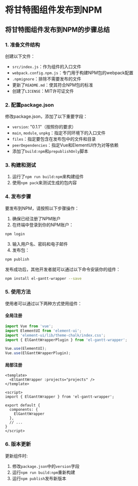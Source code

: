 # 将甘特图组件发布到NPM
## 将甘特图组件发布到NPM的步骤总结
### 1. 准备文件结构
创建以下文件：
- `src/index.js`：作为组件的入口文件
- `webpack.config.npm.js`：专门用于构建NPM包的webpack配置
- `.npmignore`：排除不需要发布的文件
- 更新了`README.md`：使其符合NPM包的标准
- 创建了`LICENSE`：MIT许可证文件

### 2. 配置package.json
修改package.json，添加了以下重要字段：
- `version`: "0.1.1"（按照你的要求）
- `main`, `module`, `unpkg`：指定不同环境下的入口文件
- `files`：指定要包含在发布包中的文件和目录
- `peerDependencies`：指定Vue和ElementUI作为对等依赖
- 添加了`build:npm`和`prepublishOnly`脚本

### 3. 构建和测试
1. 运行了`npm run build:npm`来构建组件
2. 使用`npm pack`来测试生成的包内容

### 4. 发布步骤
要发布到NPM，请按照以下步骤操作：
1. 确保已经注册了NPM账户
2. 在终端中登录到你的NPM账户：
```bash
npm login
```
3. 输入用户名、密码和电子邮件
4. 发布包：
```bash
npm publish
```

发布成功后，其他开发者就可以通过以下命令安装你的组件：
```bash
npm install el-gantt-wrapper --save
```

### 5. 使用方法

使用者可以通过以下两种方式使用组件：

#### 全局注册
```js
import Vue from 'vue';
import ElementUI from 'element-ui';
import 'element-ui/lib/theme-chalk/index.css';
import { ElGanttWrapperPlugin } from 'el-gantt-wrapper';

Vue.use(ElementUI);
Vue.use(ElGanttWrapperPlugin);
```

#### 局部注册
```vue
<template>
  <ElGanttWrapper :projects="projects" />
</template>

<script>
import { ElGanttWrapper } from 'el-gantt-wrapper';

export default {
  components: {
    ElGanttWrapper
  },
  // ...
}
</script>
```

### 6. 版本更新

更新组件时:
1. 修改`package.json`中的`version`字段
2. 运行`npm run build:npm`重新构建
3. 运行`npm publish`发布新版本
